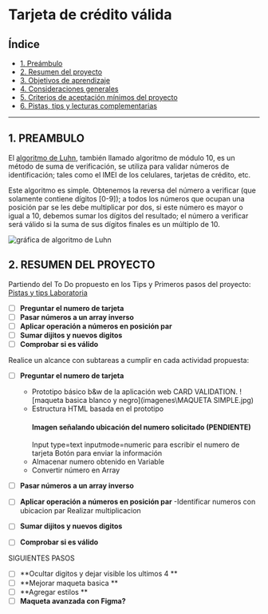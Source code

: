 # Tarjeta de crédito válida

## Índice

* [1. Preámbulo](#1-preámbulo)
* [2. Resumen del proyecto](#2-resumen-del-proyecto)
* [3. Objetivos de aprendizaje](#3-objetivos-de-aprendizaje)
* [4. Consideraciones generales](#4-consideraciones-generales)
* [5. Criterios de aceptación mínimos del proyecto](#5-criterios-de-aceptación-mínimos-del-proyecto)
* [6. Pistas, tips y lecturas complementarias](#6-pistas-tips-y-lecturas-complementarias)

***

## 1. PREAMBULO

El [algoritmo de Luhn](https://es.wikipedia.org/wiki/Algoritmo_de_Luhn),
también llamado algoritmo de módulo 10, es un método de suma de verificación,
se utiliza para validar números de identificación; tales como el IMEI de los
celulares, tarjetas de crédito, etc.

Este algoritmo es simple. Obtenemos la reversa del número a verificar (que
solamente contiene dígitos [0-9]); a todos los números que ocupan una posición
par se les debe multiplicar por dos, si este número es mayor o igual a 10,
debemos sumar los dígitos del resultado; el número a verificar será válido si
la suma de sus dígitos finales es un múltiplo de 10.

![gráfica de algoritmo de Luhn](https://www.101computing.net/wp/wp-content/uploads/Luhn-Algorithm.png)

## 2. RESUMEN DEL PROYECTO

Partiendo del To Do propuesto en los Tips y Primeros pasos del proyecto:
[Pistas y tips Laboratoria](https://www.youtube.com/watch?v=f0zL6Ot9y_w)

- [ ] **Preguntar el numero de tarjeta**
- [ ] **Pasar números a un array inverso**
- [ ] **Aplicar operación a números en posición par**
- [ ] **Sumar dijitos y nuevos digitos**
- [ ] **Comprobar si es válido**

Realice un alcance con subtareas a cumplir en cada actividad propuesta: 

- [ ] **Preguntar el numero de tarjeta**
     - Prototipo básico b&w de la aplicación web CARD VALIDATION.
     ![maqueta basica blanco y negro](imagenes\MAQUETA SIMPLE.jpg)
     - Estructura HTML basada en el prototipo
        #### Imagen señalando ubicación del numero solicitado (PENDIENTE)
        Input type=text inputmode=numeric para escribir el numero de tarjeta
        Botón para enviar la información
     - Almacenar numero obtenido en Variable
     - Convertir número en Array

- [ ] **Pasar números a un array inverso**

- [ ] **Aplicar operación a números en posición par**
      -Identificar numeros con ubicacion par
      Realizar multiplicacion

- [ ] **Sumar dijitos y nuevos digitos**

- [ ] **Comprobar si es válido**

SIGUIENTES PASOS
- [ ] **Ocultar digitos y dejar visible los ultimos 4 **
- [ ] **Mejorar maqueta basica **
- [ ] **Agregar estilos **
- [ ] **Maqueta avanzada con Figma?**